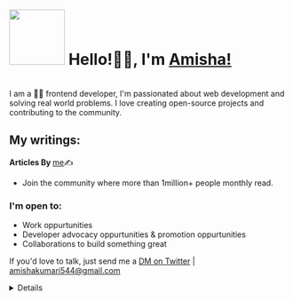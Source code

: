 # <img src="https://c.tenor.com/-169fSymeTgAAAAi/anime-girl.gif" width="100"> Hello!✌🏽, I'm [Amisha!](https://my-awesome-portfolio-umber.vercel.app/) 
<br>
 I am a 👨‍💻 frontend developer, I'm passionated about web development and solving real world problems. I love creating open-source projects and contributing to the community.

 
<br>

## My writings:

<b> Articles By </b> [me](https://takeuforward.org/?s=Amisha+kumari)✍️
- Join the community where more than 1million+ people monthly read.

### I'm open to:
- Work oppurtunities
- Developer advocacy oppurtunities & promotion oppurtunities
- Collaborations to build something great


If you'd love to talk, just send me a [DM on Twitter](https://twitter.com/amishaatwts) |
<a href="mailto:amishakumari544@gmail.com">amishakumari544@gmail.com<a></p>
<!-- Stats -->
<details><summary><b>My stats</b></summary><br>

![](https://komarev.com/ghpvc/?username=amishakumari544&color=000000)  
<img alt = "GitHub Stats" src="https://github-readme-stats.vercel.app/api?username=amishakumari544&show_icons=true&hide=issues&icon_color=C9D1D9&hide_border=false&title_color=C9D1D9&text_color=8B948D&bg_color=0D1117&theme=dark">
[![GitHub Streak](http://github-readme-streak-stats.herokuapp.com?user=amishakumari544&theme=dark)](https://git.io/streak-stats)  
</details>



</details>





<!-- <p align="left"> <img src="https://komarev.com/ghpvc/?username=amishakumari544&label=Stalker%20Alert&color=0e75b6&style=flat" alt="amishakumari544" /> </p> -->



